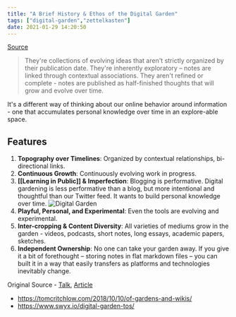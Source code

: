 ```yaml
---
title: "A Brief History & Ethos of the Digital Garden"
tags: ["digital-garden","zettelkasten"]
date: 2021-01-29 14:20:50
---
```


[Source](https://maggieappleton.com/garden-history)

> They're collections of evolving ideas that aren't strictly organized by their publication date. They're inherently exploratory – notes are linked through contextual associations. They aren't refined or complete - notes are published as half-finished thoughts that will grow and evolve over time.

It's a different way of thinking about our online behavior around information - one that accumulates personal knowledge over time in an explore-able space.

## Features

1. **Topography over Timelines**: Organized by contextual relationships, bi-directional links.
2. **Continuous Growth**: Continuously evolving work in progress.
3. **[[Learning in Public]] & Imperfection**: Blogging is performative. Digital gardening is less performative than a blog, but more intentional and thoughtful than our Twitter feed. It wants to build personal knowledge over time.
![Digital Garden](https://res.cloudinary.com/dg3gyk0gu/image/upload/c_scale,w_1600/v1593765637/maggieappleton.com/notes/garden-history/digital-garden.png)
4. **Playful, Personal, and Experimental**: Even the tools are evolving and experimental.
5. **Inter-cropping & Content Diversity**: All varieties of mediums grow in the garden - videos, podcasts, short notes, long essays, academic papers, sketches.
6. **Independent Ownership**: No one can take your garden away. If you give it a bit of forethought – storing notes in flat markdown files – you can built it in a way that easily transfers as platforms and technologies inevitably change.

Original Source - [Talk](https://www.youtube.com/watch?v=ckv_CjyKyZY&feature=emb_logo), [Article](https://hapgood.us/2015/10/17/the-garden-and-the-stream-a-technopastoral/)

- https://tomcritchlow.com/2018/10/10/of-gardens-and-wikis/
- https://www.swyx.io/digital-garden-tos/

